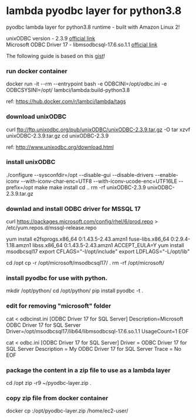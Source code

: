 # lambda pyodbc layer for python3.8
pyodbc lambda layer for python3.8 runtime - built with Amazon Linux 2!

unixODBC version - 2.3.9 [official link](http://www.unixodbc.org/download.html)  
Microsoft ODBC Driver 17 - libmsodbcsql-17.6.so.1.1 [official link](https://docs.microsoft.com/en-us/sql/connect/odbc/linux-mac/installing-the-microsoft-odbc-driver-for-sql-server?view=sql-server-2017)

The following guide is based on this [gist](https://gist.github.com/diriver63/b72a954fa0da4851d89e5086aa13c6e8)!

### run docker container
docker run -it --rm --entrypoint bash -e ODBCINI=/opt/odbc.ini -e ODBCSYSINI=/opt/ lambci/lambda:build-python3.8

ref: https://hub.docker.com/r/lambci/lambda/tags

### download unixODBC
curl ftp://ftp.unixodbc.org/pub/unixODBC/unixODBC-2.3.9.tar.gz -O
tar xzvf unixODBC-2.3.9.tar.gz
cd unixODBC-2.3.9

ref: http://www.unixodbc.org/download.html

### install unixODBC
./configure --sysconfdir=/opt --disable-gui --disable-drivers --enable-iconv --with-iconv-char-enc=UTF8 --with-iconv-ucode-enc=UTF16LE --prefix=/opt
make
make install
cd ..
rm -rf unixODBC-2.3.9 unixODBC-2.3.9.tar.gz

### downlad and install ODBC driver for MSSQL 17
curl https://packages.microsoft.com/config/rhel/6/prod.repo > /etc/yum.repos.d/mssql-release.repo

yum install e2fsprogs.x86_64 0:1.43.5-2.43.amzn1 fuse-libs.x86_64 0:2.9.4-1.18.amzn1 libss.x86_64 0:1.43.5-2.43.amzn1
ACCEPT_EULA=Y yum install msodbcsql17
export CFLAGS="-I/opt/include"
export LDFLAGS="-L/opt/lib"

cd /opt
cp -r /opt/microsoft/msodbcsql17/ .
rm -rf /opt/microsoft/


### install pyodbc for use with python.
mkdir /opt/python/
cd /opt/python/
pip install pyodbc -t .

### edit for removing "microsoft" folder
cat <<EOF > odbcinst.ini
[ODBC Driver 17 for SQL Server]
Description=Microsoft ODBC Driver 17 for SQL Server
Driver=/opt/msodbcsql17/lib64/libmsodbcsql-17.6.so.1.1
UsageCount=1
EOF

cat <<EOF > odbc.ini
[ODBC Driver 17 for SQL Server]
Driver = ODBC Driver 17 for SQL Server
Description = My ODBC Driver 17 for SQL Server
Trace = No
EOF

### package the content in a zip file to use as a lambda layer
cd /opt
zip -r9 ~/pyodbc-layer.zip .

### copy zip file from docker container
docker cp <containerId>:/opt/pyodbc-layer.zip /home/ec2-user/
